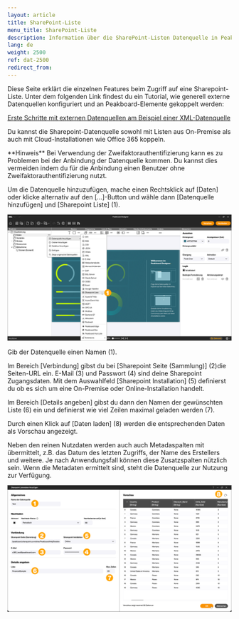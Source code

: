 ```yaml
---
layout: article
title: SharePoint-Liste
menu_title: SharePoint-Liste
description: Information über die SharePoint-Listen Datenquelle in Peakboard
lang: de
weight: 2500
ref: dat-2500
redirect_from:
---
```


Diese Seite erklärt die einzelnen Features beim Zugriff auf eine Sharepoint-Liste.
Unter dem folgenden Link findest du ein Tutorial, wie generell externe Datenquellen konfiguriert und an Peakboard-Elemente gekoppelt werden:

[Erste Schritte mit externen Datenquellen am Beispiel einer XML-Datenquelle](/tutorials/03-de-xml-daten.html)

Du kannst die Sharepoint-Datenquelle sowohl mit Listen aus On-Premise als auch mit Cloud-Installationen wie Office 365 koppeln.

<div class="box-tip" markdown="1">
**Hinweis**
Bei Verwendung der Zweifaktorauthentifizierung kann es zu Problemen bei der Anbindung der Datenquelle kommen.
Du kannst dies vermeiden indem du für die Anbindung einen Benutzer ohne Zweifaktorauthentifizierung nutzt.
</div>

Um die Datenquelle hinzuzufügen, mache einen Rechtsklick auf [Daten] oder klicke alternativ auf den [...]-Button und wähle dann [Datenquelle hinzufügen] und [Sharepoint Liste] (1).

![Sharepoint-Liste hinzufügen](/assets/images/data-sources/sharepointlist/de_sharepointlist-01.png)

Gib der Datenquelle einen Namen (1).

Im Bereich [Verbindung] gibst du bei [Sharepoint Seite (Sammlung)] (2)die Seiten-URL ein.
E-Mail (3) und Passwort (4) sind deine Sharepoint Zugangsdaten.
Mit dem Auswahlfeld [Sharepoint Installation] (5) definierst du ob es sich um eine On-Premise oder Online-Installation handelt.

Im Bereich [Details angeben] gibst du dann den Namen der gewünschten Liste (6) ein und definierst wie viel Zeilen maximal geladen werden (7).

Durch einen Klick auf [Daten laden] (8) werden die entsprechenden Daten als Vorschau angezeigt.

Neben den reinen Nutzdaten werden auch auch Metadaspalten mit übermittelt, z.B. das Datum des letzten Zugriffs, der Name des Erstellers und weitere.
Je nach Anwendungsfall können diese Zusatzspalten nützlich sein.
Wenn die Metadaten ermittelt sind, steht die Datenquelle zur Nutzung zur Verfügung.

![Sharepoint-Liste konfigurieren](/assets/images/data-sources/sharepointlist/de_sharepointlist-02.png)
